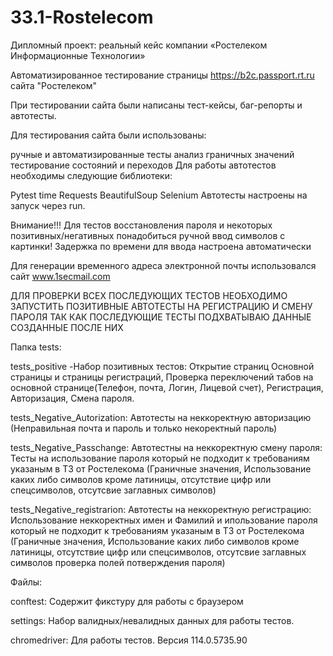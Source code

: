 # 33.1-Rostelecom
Дипломный проект: реальный кейс компании «Ростелеком Информационные Технологии»

Автоматизированное тестирование страницы https://b2c.passport.rt.ru сайта "Ростелеком"

При тестировании сайта были написаны тест-кейсы, баг-репорты и автотесты.

Для тестирования сайта были использованы:

ручные и автоматизированные тесты
анализ граничных значений
тестирование состояний и переходов
Для работы автотестов необходимы следующие библиотеки:

Pytest
time
Requests
BeautifulSoup
Selenium
Автотесты настроены на запуск через run.

Внимание!!! Для тестов восстановления пароля и некоторых позитивных/негативных понадобиться ручной ввод символов с картинки! Задержка по времени для ввода настроена автоматически

Для генерации временного адреса электронной почты использовался сайт www.1secmail.com

ДЛЯ ПРОВЕРКИ ВСЕХ ПОСЛЕДУЮЩИХ ТЕСТОВ НЕОБХОДИМО ЗАПУСТИТЬ ПОЗИТИВНЫЕ АВТОТЕСТЫ НА РЕГИСТРАЦИЮ И СМЕНУ ПАРОЛЯ ТАК КАК ПОСЛЕДУЮЩИЕ ТЕСТЫ ПОДХВАТЫВАЮ ДАННЫЕ СОЗДАННЫЕ ПОСЛЕ НИХ

Папка tests:

tests_positive -Набор позитивных тестов: Открытие страниц Основной страницы и страницы регистраций, Проверка переключений табов на основной странице(Телефон, почта, Логин, Лицевой счет), Регистрация, Авторизация, Смена пароля.

tests_Negative_Autorization: Автотесты на неккоректную авторизацию (Неправильная почта и пароль и только некоректный пароль)

tests_Negative_Passchange: Автотестны на неккоректную смену пароля: Тесты на использование пароля который не подходит к требованиям указаным в ТЗ от Ростелекома (Граничные значения, Использование каких либо символов кроме латиницы, отсутствие цифр или спецсимволов, отсутсвие заглавных символов)

tests_Negative_registrarion: Автотесты на неккоректную регистрацию: Использование неккоректных имен и Фамилий и ипользование пароля который не подходит к требованиям указаным в ТЗ от Ростелекома (Граничные значения, Использование каких либо символов кроме латиницы, отсутствие цифр или спецсимволов, отсутсвие заглавных символов проверка полей потверждения пароля)

Файлы:

conftest: Содержит фикстуру для работы с браузером

settings: Набор валидных/невалидных данных для работы тестов.

chromedriver: Для работы тестов. Версия 114.0.5735.90
